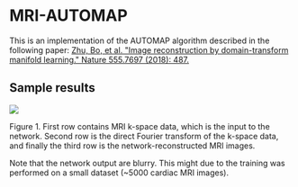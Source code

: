 # MRI-AUTOMAP
This is an implementation of the AUTOMAP algorithm described in the following paper:
<a href="https://www.nature.com/articles/nature25988">Zhu, Bo, et al. "Image reconstruction by domain-transform manifold learning." Nature 555.7697 (2018): 487.</a>

## Sample results
![](https://raw.githubusercontent.com/chongduan/MRI-AUTOMAP/master/Img/output_new.png)

Figure 1. First row contains MRI k-space data, which is the input to the network. Second row is the direct Fourier transform of the k-space data, and finally the third row is the network-reconstructed MRI images. 

Note that the network output are blurry. This might due to the training was performed on a small dataset (~5000 cardiac MRI images).

